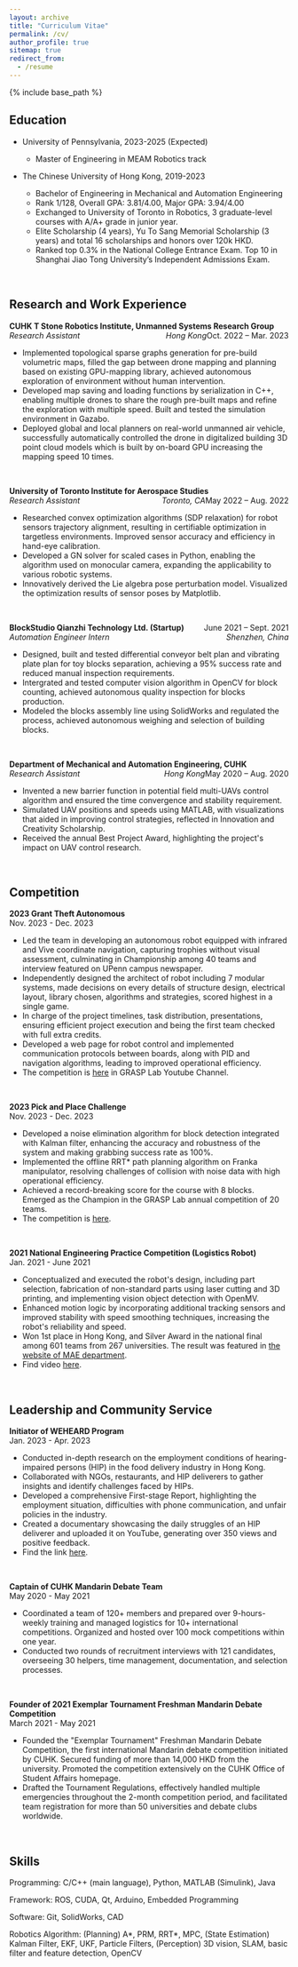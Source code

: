 ```yaml
---
layout: archive
title: "Curriculum Vitae"
permalink: /cv/
author_profile: true
sitemap: true
redirect_from:
  - /resume
---
```


{% include base_path %}

## Education

- University of Pennsylvania, 2023-2025 (Expected)

  - Master of Engineering in MEAM Robotics track
    <br />

- The Chinese University of Hong Kong, 2019-2023

  - Bachelor of Engineering in Mechanical and Automation Engineering
  - Rank 1/128, Overall GPA: 3.81/4.00, Major GPA: 3.94/4.00
  - Exchanged to University of Toronto in Robotics, 3 graduate-level courses with A/A+ grade in junior year.
  - Elite Scholarship (4 years), Yu To Sang Memorial Scholarship (3 years) and total 16 scholarships and honors over 120k HKD.
  - Ranked top 0.3% in the National College Entrance Exam. Top 10 in Shanghai Jiao Tong University’s Independent Admissions Exam.
    <br />

<br/>

## Research and Work Experience

**CUHK T Stone Robotics Institute, Unmanned Systems Research Group**
<span style="float:right;">Oct. 2022 – Mar. 2023</span>  
_Research Assistant_
<span style="float:right;">_Hong Kong_</span>

- Implemented topological sparse graphs generation for pre-build volumetric maps, filled the gap between drone mapping and planning based on existing GPU-mapping library, achieved autonomous exploration of environment without human intervention.
- Developed map saving and loading functions by serialization in C++, enabling multiple drones to share the rough pre-built maps and refine the exploration with multiple speed. Built and tested the simulation environment in Gazabo.
- Deployed global and local planners on real-world unmanned air vehicle, successfully automatically controlled the drone in digitalized building 3D point cloud models which is built by on-board GPU increasing the mapping speed 10 times.

<br />

**University of Toronto Institute for Aerospace Studies**
<span style="float:right;">May 2022 – Aug. 2022</span>  
_Research Assistant_
<span style="float:right;">_Toronto, CA_</span>

- Researched convex optimization algorithms (SDP relaxation) for robot sensors trajectory alignment, resulting in certifiable optimization in targetless environments. Improved sensor accuracy and efficiency in hand-eye calibration.
- Developed a GN solver for scaled cases in Python, enabling the algorithm used on monocular camera, expanding the applicability to various robotic systems.
- Innovatively derived the Lie algebra pose perturbation model. Visualized the optimization results of sensor poses by Matplotlib.

<br />

**BlockStudio Qianzhi Technology Ltd. (Startup)**
<span style="float:right;">June 2021 – Sept. 2021</span>  
_Automation Engineer Intern_
<span style="float:right;">_Shenzhen, China_</span>

- Designed, built and tested differential conveyor belt plan and vibrating plate plan for toy blocks separation, achieving a 95% success rate and reduced manual inspection requirements.
- Intergrated and tested computer vision algorithm in OpenCV for block counting, achieved autonomous quality inspection for blocks production.
- Modeled the blocks assembly line using SolidWorks and regulated the process, achieved autonomous weighing and selection of building blocks.

<br />

**Department of Mechanical and Automation Engineering, CUHK**
<span style="float:right;">May 2020 – Aug. 2020</span>  
_Research Assistant_
<span style="float:right;">_Hong Kong_</span>

- Invented a new barrier function in potential field multi-UAVs control algorithm and ensured the time convergence and stability requirement.
- Simulated UAV positions and speeds using MATLAB, with visualizations that aided in improving control strategies, reflected in Innovation and Creativity Scholarship.
- Received the annual Best Project Award, highlighting the project's impact on UAV control research.

<br />

## Competition

**2023 Grant Theft Autonomous**  
Nov. 2023 - Dec. 2023

- Led the team in developing an autonomous robot equipped with infrared and Vive coordinate navigation, capturing trophies without visual assessment, culminating in Championship among 40 teams and interview featured on UPenn campus newspaper.
- Independently designed the architect of robot including 7 modular systems, made decisions on every details of structure design, electrical layout, library chosen, algorithms and strategies, scored highest in a single game.
- In charge of the project timelines, task distribution, presentations, ensuring efficient project execution and being the first team checked with full extra credits.
- Developed a web page for robot control and implemented communication protocols between boards, along with PID and navigation algorithms, leading to improved operational efficiency.
- The competition is [here](https://www.youtube.com/watch?v=Pt5Qd4mry5I&t=9516s) in GRASP Lab Youtube Channel.

<br />

**2023 Pick and Place Challenge**  
Nov. 2023 - Dec. 2023

- Developed a noise elimination algorithm for block detection integrated with Kalman filter, enhancing the accuracy and robustness of the system and making grabbing success rate as 100%.
- Implemented the offline RRT\* path planning algorithm on Franka manipulator, resolving challenges of collision with noise data with high operational efficiency.
- Achieved a record-breaking score for the course with 8 blocks. Emerged as the Champion in the GRASP Lab annual competition of 20 teams.
- The competition is [here](https://www.youtube.com/watch?v=enAke8V9i44).

<br />

**2021 National Engineering Practice Competition (Logistics Robot)**  
Jan. 2021 - June 2021

- Conceptualized and executed the robot's design, including part selection, fabrication of non-standard parts using laser cutting and 3D printing, and implementing vision object detection with OpenMV.
- Enhanced motion logic by incorporating additional tracking sensors and improved stability with speed smoothing techniques, increasing the robot's reliability and speed.
- Won 1st place in Hong Kong, and Silver Award in the national final among 601 teams from 267 universities. The result was featured in [the website of MAE department](https://www4.mae.cuhk.edu.hk/newsnawards/silver-award-in-the-national-finals-of-the-2021-china-university-students-engineering-practice-and-innovation-ability-competition/).
- Find video [here](https://youtu.be/IHseo0RF8Oc).

<br />

## Leadership and Community Service

**Initiator of WEHEARD Program**  
Jan. 2023 - Apr. 2023

- Conducted in-depth research on the employment conditions of hearing-impaired persons (HIP) in the food delivery industry in Hong Kong.
- Collaborated with NGOs, restaurants, and HIP deliverers to gather insights and identify challenges faced by HIPs.
- Developed a comprehensive First-stage Report, highlighting the employment situation, difficulties with phone communication, and unfair policies in the industry.
- Created a documentary showcasing the daily struggles of an HIP deliverer and uploaded it on YouTube, generating over 350 views and positive feedback.
- Find the link [here](https://weheard.github.io/).

<br />

**Captain of CUHK Mandarin Debate Team**  
May 2020 - May 2021

- Coordinated a team of 120+ members and prepared over 9-hours-weekly training and managed logistics for 10+ international competitions. Organized and hosted over 100 mock competitions within one year.
- Conducted two rounds of recruitment interviews with 121 candidates, overseeing 30 helpers, time management, documentation, and selection processes.

<br />

**Founder of 2021 Exemplar Tournament Freshman Mandarin Debate Competition**  
March 2021 - May 2021

- Founded the "Exemplar Tournament" Freshman Mandarin Debate Competition, the first international Mandarin debate competition initiated by CUHK. Secured funding of more than 14,000 HKD from the university. Promoted the competition extensively on the CUHK Office of Student Affairs homepage.
- Drafted the Tournament Regulations, effectively handled multiple emergencies throughout the 2-month competition period, and facilitated team registration for more than 50 universities and debate clubs worldwide.

<br />

## Skills

Programming: C/C++ (main language), Python, MATLAB (Simulink), Java

Framework: ROS, CUDA, Qt, Arduino, Embedded Programming

Software: Git, SolidWorks, CAD

Robotics Algorithm: (Planning) A\*, PRM, RRT\*, MPC, (State Estimation) Kalman Filter, EKF, UKF, Particle Filters,
(Perception) 3D vision, SLAM, basic filter and feature detection, OpenCV
